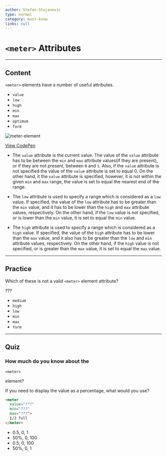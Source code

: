```yaml
---
author: Stefan-Stojanovic
type: normal
category: must-know
links: null
---
```


# `<meter>` Attributes


---

## Content

`<meter>` elements have a number of useful attributes.

* `value`
* `low`
* `high`
* `min`
* `max`
* `optimum`
* `form`

![meter-element](https://img.enkipro.com/989f5dcc47b587ffca1ed32a7b50c45b.png)

[View CodePen](https://codepen.io/enkidevs/pen/yqMrxx)

* The `value` attribute is the current value. The value of the `value` attribute has to be between the `min` and `max` attribute values(if they are present), or if they are not present, between `0` and `1`. Also, if the `value` attribute is not specified the value of the `value` attribute is set to equal 0. On the other hand, it the `value` attribute is specified, however, it is not within the given `min` and `max` range, the value is set to equal the nearest end of the range.

* The `low` attribute is used to specify a range which is considered as a `low` value. If specified, the value of the `low` attribute has to be greater than the `min` value, and it has to be lower than the `high` and `max` attribute values, respectively. On the other hand, if the `low` value is not specified, or is lower than the `min` value, it is set to equal the `min` value.

* The `high` attribute is used to specify a range which is considered as a `high` value. If specified, the value of the `high` attribute has to be lower than the `max` value, and it also has to be greater than the `low` and `min` attribute values, respectively. On the other hand, if the `high` value is not specified, or is greater than the `max` value, it is set to equal the `max` value.


---

## Practice

Which of these is not a valid `<meter>` element attribute?

???

* `medium`
* `high`
* `low`
* `min`
* `max`
* `form`


---

## Quiz

### How much do you know about the 

`<meter>`

 element?


If you need to display the value as a percentage, what would you use?

```html
<meter
  value="???"
  min="???"
  max="???">
  1/2 full
</meter>
```

* 0.5, 0, 1
* 50%, 0, 100
* 0.5, 0, 100
* 50%, 0, 1
